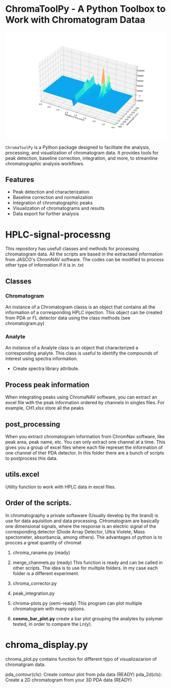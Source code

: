 # ChromaToolPy - A Python Toolbox to Work with Chromatogram Dataa

![ChromatoPy Logo](Images/logo.png)  <!-- You can add a logo or image here -->

`ChromaToolPy` is a Python package designed to facilitate the analysis, processing, and visualization of chromatogram data. It provides tools for peak detection, baseline correction, integration, and more, to streamline chromatographic analysis workflows.

## Features

- Peak detection and characterization
- Baseline correction and normalization
- Integration of chromatographic peaks
- Visualization of chromatograms and results
- Data export for further analysis



# HPLC-signal-processng
This repository has usefull classes and methods for processing chromatogram data. All the scripts are based in the extractaed information from JASCO's ChromNAV software. The codes can be modified to process other type of information if it is in .txt

## Classes
### **Chromatogram** 
An instance of a Chromatogram classs is an object that contains all the information of a corresponding HPLC injection. This object can be created from PDA or FL detector data using the class methods (see chromatogram.py)

### **Analyte**
An instance of a Analyte class is an object that characterized a corresponding analyte. This class is useful to identify the compounds of interest using spectra information. 

* Create spectra library attribute. 

## Process peak information
When integrating peaks using ChromaNAV software, you can extract an excel file with the peak information ordered by channels in singles files. For example, CH1.xlsx store all the peaks 


## post_processing
When you extract chromatogram information from ChromNav software, like peak area, peak name, etc. You can only extract one channel at a time. This gives you a group of excel files where each file represet the information of one channel of ther PDA detector. In this folder there are a bunch of scripts to postprocess this data. 

## utils.excel
Utility function to work with HPLC data in excel files.

## Order of the scripts.
In chromatography a private softaware (Usually develop by the brand) is use for
data aquisition and data processing. CHromatogram are basically one dimensional 
signals, where the response is an electric signal of the corresponding detector
(Diode Array Detector, Ultra Violete, Mass spectometer, absorbancia, among 
others). The advantages of python is to procces a great quantity of chromat

1. chroma_raname.py (ready)
    
2. merge_chanmels.py (ready)
    This function is ready and can be called in other scripts. The idea is to use 
    for multiple folders. In my case each folder is a different experiment.

3. chroma_corrector.py 

4. peak_integration.py

5. chroma-plots.py (semi-ready)
    This program can plot multiple chromatogram with many options. 

6. **cosmo_bar_plot.py** create a bar plot grouping the analytes by polymer tested, in order to compare the Ln(y). 



# chroma_display.py

chroma_plot.py contains function for different typo of visualizazarion of
chromatgram data. 

pda_contour(cls): Create contour plot from pda data (READY)
pda_2d(cls): Create a 2D chromatogram from your 3D PDA data  (READY)
